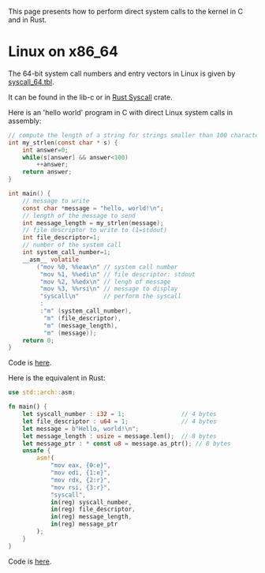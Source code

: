 This page presents how to perform direct system calls to the kernel in C and in Rust.

# Linux on x86_64

The 64-bit system call numbers and entry vectors in Linux is given by [syscall_64.tbl](https://github.com/torvalds/linux/blob/v6.7/arch/x86/entry/syscalls/syscall_64.tbl).

It can be found in the lib-c or in [Rust Syscall](https://docs.rs/syscalls/0.6.18/src/syscalls/arch/x86_64.rs.html) crate.

Here is an 'hello world' program in C with direct Linux system calls in assembly:
```c
// compute the length of a string for strings smaller than 100 characters
int my_strlen(const char * s) {
    int answer=0;
    while(s[answer] && answer<100)
        ++answer;
    return answer;
}

int main() {
    // message to write
    const char *message = "hello, world!\n";
    // length of the message to send
    int message_length = my_strlen(message);
    // file descriptor to write to (1=stdout)
    int file_descriptor=1;
    // number of the system call
    int system_call_number=1;
    __asm__ volatile
        ("mov %0, %%eax\n" // system call number
         "mov %1, %%edi\n" // file descriptor: stdout
         "mov %2, %%edx\n" // lengh of message
         "mov %3, %%rsi\n" // message to display
         "syscall\n"       // perform the syscall
         :
         :"m" (system_call_number),
          "m" (file_descriptor),
          "m" (message_length),
          "m" (message));
    return 0;
}
```
Code is [here](https://github.com/fderepas/unix_memo/blob/main/code/bypass/main.c).

Here is the equivalent in Rust:
```rust
use std::arch::asm;

fn main() {
    let syscall_number : i32 = 1;                // 4 bytes
    let file_descriptor : u64 = 1;               // 4 bytes
    let message = b"Hello, world!\n";
    let message_length : usize = message.len();  // 8 bytes
    let message_ptr : * const u8 = message.as_ptr(); // 8 bytes
    unsafe {
        asm!(
            "mov eax, {0:e}",
            "mov edi, {1:e}",
            "mov rdx, {2:r}",
            "mov rsi, {3:r}",
            "syscall",
            in(reg) syscall_number,
            in(reg) file_descriptor,
            in(reg) message_length,
            in(reg) message_ptr
        );
    }
}
```
Code is [here](https://github.com/fderepas/unix_memo/blob/main/code/bypass/main.rs).